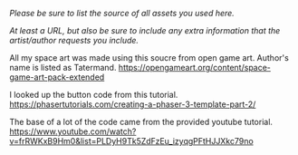 *Please be sure to list the source of all assets you used here.*

*At least a URL, but also be sure to include any extra information that the artist/author requests you include.*

All my space art was made using this soucre from open game art. Author's name is listed as Tatermand.
https://opengameart.org/content/space-game-art-pack-extended

I looked up the button code from this tutorial.
https://phasertutorials.com/creating-a-phaser-3-template-part-2/

The base of a lot of the code came from the provided youtube tutorial.
https://www.youtube.com/watch?v=frRWKxB9Hm0&list=PLDyH9Tk5ZdFzEu_izyqgPFtHJJXkc79no